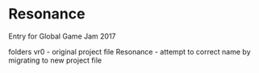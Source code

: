 # Resonance
Entry for Global Game Jam 2017

folders
vr0 - original project file
Resonance - attempt to correct name by migrating to new project file
